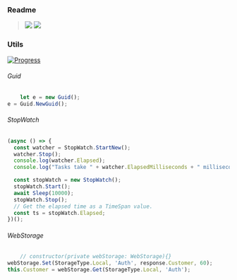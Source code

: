 ### Readme

> [![](https://img.shields.io/badge/Main-readme‌‌‌‌‌‌‌-white)](../../readme.desc.md)
> [![](https://img.shields.io/badge/usage‌‌‌‌‌‌‌-orange)](usage.md)

### Utils

[![Progress](https://img.shields.io/badge/Demo-☐☐☐☐☐‌‌‌‌‌‌‌-blue)](https://krsln.github.io/NgLootBox/LootBox/Utils)

###### Guid

```typescript
    let e = new Guid();
e = Guid.NewGuid(); 
```

###### StopWatch

```typescript
(async () => {
  const watcher = StopWatch.StartNew();
  watcher.Stop();
  console.log(watcher.Elapsed);
  console.log("Tasks take " + watcher.ElapsedMilliseconds + " milliseconds");

  const stopWatch = new StopWatch();
  stopWatch.Start();
  await Sleep(10000);
  stopWatch.Stop();
  // Get the elapsed time as a TimeSpan value.
  const ts = stopWatch.Elapsed;
})();
```

###### WebStorage

```typescript
    // constructor(private webStorage: WebStorage){}
webStorage.Set(StorageType.Local, 'Auth', response.Customer, 60);
this.Customer = webStorage.Get(StorageType.Local, 'Auth');
```
